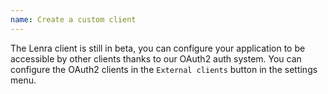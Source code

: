 ```yaml
---
name: Create a custom client
---
```


The Lenra client is still in beta, you can configure your application to be accessible by other clients thanks to our OAuth2 auth system.
You can configure the OAuth2 clients in the `External clients` button in the settings menu.